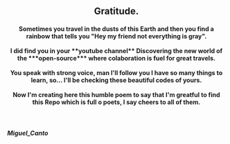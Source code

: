 ## <center>Gratitude.</center>

<h4><center>Sometimes you travel in the dusts of this Earth
and then you find a rainbow that tells you
"Hey my friend not everything is gray".<br><br>
I did find you in your **youtube channel**
Discovering the new world of the ***open-source***
where colaboration is fuel for great travels.<br><br>
You speak with strong voice, man I'll follow you
I have so many things to learn, so...
I'll be checking these beautiful codes of yours.<br><br>
Now I'm creating here this humble poem
to say that I'm greatful to find this Repo
which is full o poets, I say cheers to all of them.</h4></center><br>

##### Miguel_Canto

